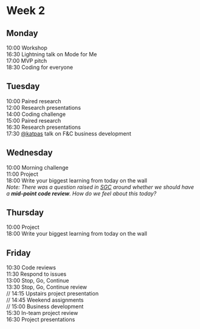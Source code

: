 # Week 2

## Monday
10:00 Workshop    
16:30 Lightning talk on Mode for Me    
17:00 MVP pitch    
18:30 Coding for everyone    

## Tuesday
10:00 Paired research  
12:00 Research presentations  
14:00 Coding challenge  
15:00 Paired research    
16:30 Research presentations    
17:30 [@katpas](https://github.com/katpas) talk on F&C business development    

## Wednesday
10:00 Morning challenge    
11:00 Project    
18:00 Write your biggest learning from today on the wall    
_Note: There was a question raised in [SGC](../sgc/README.md) around whether we should have a **mid-point code review**. How do we feel about this today?_

## Thursday
10:00 Project    
18:00 Write your biggest learning from today on the wall    

## Friday
10:30 Code reviews    
11:30 Respond to issues    
13:00 Stop, Go, Continue    
13:30 Stop, Go, Continue review    
// 14:15 Upstairs project presentation    
// 14:45 Weekend assignments    
// 15:00 Business development    
15:30 In-team project review    
16:30 Project presentations    
